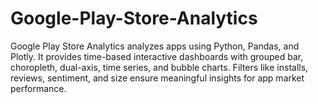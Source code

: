 # Google-Play-Store-Analytics
Google Play Store Analytics analyzes apps using Python, Pandas, and Plotly. It provides time-based interactive dashboards with grouped bar, choropleth, dual-axis, time series, and bubble charts. Filters like installs, reviews, sentiment, and size ensure meaningful insights for app market performance.
